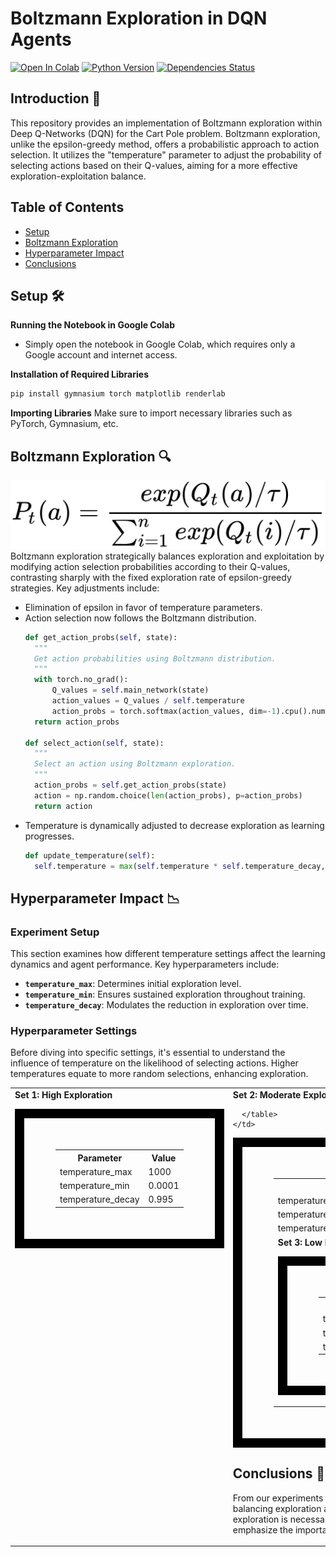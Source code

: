 # Boltzmann Exploration in DQN Agents

[![Open In Colab](https://colab.research.google.com/assets/colab-badge.svg)](https://colab.research.google.com/drive/19wuWHiw_GGcXLqzsA12ljOp44NmNNZiw?usp=sharing)
[![Python Version](https://img.shields.io/badge/Python-3.6%20|%203.7%20|%203.8-blue)](https://www.python.org/)
[![Dependencies Status](https://img.shields.io/badge/dependencies-up%20to%20date-brightgreen)]()

## Introduction 🚀
This repository provides an implementation of Boltzmann exploration within Deep Q-Networks (DQN) for the Cart Pole problem. Boltzmann exploration, unlike the epsilon-greedy method, offers a probabilistic approach to action selection. It utilizes the "temperature" parameter to adjust the probability of selecting actions based on their Q-values, aiming for a more effective exploration-exploitation balance.

## Table of Contents
- [Setup](#setup)
- [Boltzmann Exploration](#boltzmann-exploration)
- [Hyperparameter Impact](#hyperparameter-impact)
- [Conclusions](#conclusions)

## Setup 🛠️
**Running the Notebook in Google Colab**
- Simply open the notebook in Google Colab, which requires only a Google account and internet access.

**Installation of Required Libraries**
```bash
pip install gymnasium torch matplotlib renderlab
```

**Importing Libraries**
Make sure to import necessary libraries such as PyTorch, Gymnasium, etc.

## Boltzmann Exploration 🔍
![boltzmann_formula](assets/boltzmann_formula.png)
Boltzmann exploration strategically balances exploration and exploitation by modifying action selection probabilities according to their Q-values, contrasting sharply with the fixed exploration rate of epsilon-greedy strategies. Key adjustments include:
- Elimination of epsilon in favor of temperature parameters.
- Action selection now follows the Boltzmann distribution.
  ```py
  def get_action_probs(self, state):
    """
    Get action probabilities using Boltzmann distribution.
    """
    with torch.no_grad():
        Q_values = self.main_network(state)
        action_values = Q_values / self.temperature
        action_probs = torch.softmax(action_values, dim=-1).cpu().numpy()
    return action_probs

  def select_action(self, state):
    """
    Select an action using Boltzmann exploration.
    """
    action_probs = self.get_action_probs(state)
    action = np.random.choice(len(action_probs), p=action_probs)
    return action
  ```
- Temperature is dynamically adjusted to decrease exploration as learning progresses.
  ```py
  def update_temperature(self):
    self.temperature = max(self.temperature * self.temperature_decay, self.temperature_min)
  ```

## Hyperparameter Impact 📉
### Experiment Setup
This section examines how different temperature settings affect the learning dynamics and agent performance. Key hyperparameters include:
- **`temperature_max`**: Determines initial exploration level.
- **`temperature_min`**: Ensures sustained exploration throughout training.
- **`temperature_decay`**: Modulates the reduction in exploration over time.

### Hyperparameter Settings
Before diving into specific settings, it's essential to understand the influence of temperature on the likelihood of selecting actions. Higher temperatures equate to more random selections, enhancing exploration.

<table style="border-spacing: 80px; width: 100%;">
  <tr>
    <td style="vertical-align: top;">
      <strong>Set 1: High Exploration</strong>
      <table style="width: 100%; border: 15px solid black; padding: 50px;">
        <tr><th>Parameter</th><th>Value</th></tr>
        <tr><td>temperature_max</td><td>1000</td></tr>
        <tr><td>temperature_min</td><td>0.0001</td></tr>
        <tr><td>temperature_decay</td><td>0.995</td></tr>
      </table>
    </td>
    <td style="vertical-align: top;">
      <strong>Set 2: Moderate Exploration</strong>
      <table style="width: 100%; border: 15px solid black; padding: 50px;">
        <tr><th>Parameter</th><th>Value</th></tr>
        <tr><td>temperature_max</td><td>10</td></tr>
        <tr><td>temperature_min</td><td>0.0001</td></tr>
        <tr><td>temperature_decay</td><td>0.995</td

></tr>
      </table>
    </td>
  </tr>
  <tr>
    <td style="vertical-align: top;">
      <strong>Set 3: Low Exploration</strong>
      <table style="width: 100%; border: 15px solid black; padding: 50px;">
        <tr><th>Parameter</th><th>Value</th></tr>
        <tr><td>temperature_max</td><td>0.1</td></tr>
        <tr><td>temperature_min</td><td>0.0001</td></tr>
        <tr><td>temperature_decay</td><td>0.995</td></tr>
      </table>
    </td>
    <td style="vertical-align: top;">
      <strong>Set 4: Constant Temperature</strong>
      <table style="width: 100%; border: 15px solid black; padding: 50px;">
        <tr><th>Parameter</th><th>Value</th></tr>
        <tr><td>temperature_max</td><td>1</td></tr>
        <tr><td>temperature_min</td><td>0.0001</td></tr>
        <tr><td>temperature_decay</td><td>1</td></tr>
      </table>
    </td>
  </tr>
</table>

## Conclusions 📝
From our experiments with Boltzmann exploration, the key takeaway is that appropriate temperature settings are crucial for balancing exploration and exploitation. High temperatures can be beneficial in complex environments where a broader exploration is necessary, while lower temperatures might suffice for simpler or well-understood environments. The findings emphasize the importance of tuning the temperature parameter to match the specific learning context and goals.
